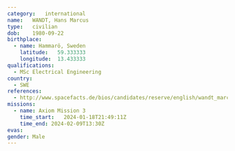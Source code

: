 ```yaml
---
category:	international
name:	WANDT, Hans Marcus
type:	civilian
dob:	1980-09-22
birthplace:
  - name: Hammarö, Sweden
    latitude:	59.333333
    longitude:	13.433333
qualifications:
  - MSc Electrical Engineering
country:
  - SWE
references:
  - http://www.spacefacts.de/bios/candidates/reserve/english/wandt_marcus.htm
missions:
  - name: Axiom Mission 3
    time_start:   2024-01-18T21:49:11Z
    time_end: 2024-02-09T13:30Z
evas:
gender:	Male
---
```

